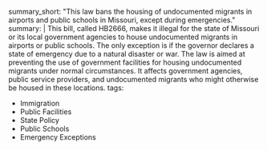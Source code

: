 summary_short: "This law bans the housing of undocumented migrants in airports and public schools in Missouri, except during emergencies."
summary: |
  This bill, called HB2666, makes it illegal for the state of Missouri or its local government agencies to house undocumented migrants in airports or public schools. The only exception is if the governor declares a state of emergency due to a natural disaster or war. The law is aimed at preventing the use of government facilities for housing undocumented migrants under normal circumstances. It affects government agencies, public service providers, and undocumented migrants who might otherwise be housed in these locations.
tags:
  - Immigration
  - Public Facilities
  - State Policy
  - Public Schools
  - Emergency Exceptions
